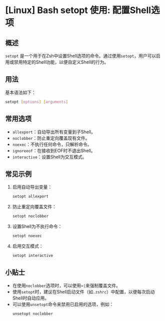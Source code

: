 # [Linux] Bash setopt 使用: 配置Shell选项

## 概述
`setopt` 是一个用于在Zsh中设置Shell选项的命令。通过使用`setopt`，用户可以启用或禁用特定的Shell功能，以便自定义Shell的行为。

## 用法
基本语法如下：
```bash
setopt [options] [arguments]
```

## 常用选项
- `allexport`：自动导出所有变量到子Shell。
- `noclobber`：防止重定向覆盖现有文件。
- `noexec`：不执行任何命令，只解析命令。
- `ignoreeof`：在接收到EOF时不退出Shell。
- `interactive`：设置Shell为交互模式。

## 常见示例
1. 启用自动导出变量：
   ```bash
   setopt allexport
   ```
   
2. 防止重定向覆盖文件：
   ```bash
   setopt noclobber
   ```

3. 设置Shell为不执行命令：
   ```bash
   setopt noexec
   ```

4. 启用交互模式：
   ```bash
   setopt interactive
   ```

## 小贴士
- 在使用`noclobber`选项时，可以使用`>|`来强制覆盖文件。
- 使用`setopt`时，建议在Shell启动文件（如`.zshrc`）中配置，以便每次启动Shell时自动应用。
- 可以使用`unsetopt`命令来禁用已启用的选项，例如：
  ```bash
  unsetopt noclobber
  ```